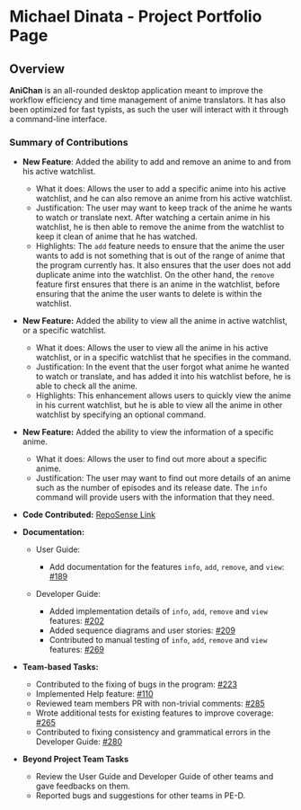 # Michael Dinata - Project Portfolio Page

## Overview

**AniChan** is an all-rounded desktop application meant to improve the workflow efficiency and time management of anime translators. It has also been optimized for fast typists, as such the user will interact with it through a command-line interface.

### Summary of Contributions

*   **New Feature**: Added the ability to add and remove an anime to and from his active watchlist.
    *   What it does: Allows the user to add a specific anime into his active watchlist, and he can also remove an anime from his active watchlist.
    *   Justification: The user may want to keep track of the anime he wants to watch or translate next. After watching a certain anime in his watchlist, he is then able to remove the anime from the watchlist to keep it clean of anime that he has watched.
    *   Highlights: The `add` feature needs to ensure that the anime the user wants to add is not something that is out of the range of anime that the program currently has. It also ensures that the user does not add duplicate anime into the watchlist.
     On the other hand, the `remove` feature first ensures that there is an anime in the watchlist, before ensuring that the anime the user wants to delete is within the watchlist.

*   **New Feature:** Added the ability to view all the anime in active watchlist, or a specific watchlist.
    *   What it does: Allows the user to view all the anime in his active watchlist, or in a specific watchlist that he specifies in the command.
    *   Justification: In the event that the user forgot what anime he wanted to watch or translate, and has added it into his watchlist before, he is able to check all the anime.
    *   Highlights: This enhancement allows users to quickly view the anime in his current watchlist, but he is able to view all the anime in other watchlist by specifying an optional command.

*   **New Feature:** Added the ability to view the information of a specific anime.
    *   What it does: Allows the user to find out more about a specific anime.
    *   Justification: The user may want to find out more details of an anime such as the number of episodes and its release date. The `info` command will provide users with the information that they need.

*   **Code Contributed:** [RepoSense Link](https://nus-cs2113-ay2021s1.github.io/tp-dashboard/#breakdown=true&search=michaeldinata&sort=groupTitle&sortWithin=title&since=2020-09-27&timeframe=commit&mergegroup=&groupSelect=groupByRepos&checkedFileTypes=docs~functional-code~test-code~other&tabOpen=true&tabType=authorship&tabAuthor=michaeldinata&tabRepo=AY2021S1-CS2113T-F12-2%2Ftp%5Bmaster%5D&authorshipIsMergeGroup=false&authorshipFileTypes=docs~functional-code~test-code~other)

*   **Documentation:**
    *   User Guide:
        *   Add documentation for the features `info`, `add`, `remove`, and `view`: [#189](https://github.com/AY2021S1-CS2113T-F12-2/tp/pull/189)

    *   Developer Guide:
        *   Added implementation details of `info`, `add`, `remove` and `view` features: [#202](https://github.com/AY2021S1-CS2113T-F12-2/tp/pull/202)
        *   Added sequence diagrams and user stories: [#209](https://github.com/AY2021S1-CS2113T-F12-2/tp/pull/209)
        *   Contributed to manual testing of `info`, `add`, `remove` and `view` features: [#269](https://github.com/AY2021S1-CS2113T-F12-2/tp/pull/269)

*   **Team-based Tasks:**
    *   Contributed to the fixing of bugs in the program: [#223](https://github.com/AY2021S1-CS2113T-F12-2/tp/pull/223)
    *   Implemented Help feature: [#110](https://github.com/AY2021S1-CS2113T-F12-2/tp/pull/110)
    *   Reviewed team members PR with non-trivial comments: [#285](https://github.com/AY2021S1-CS2113T-F12-2/tp/pull/285)
    *   Wrote additional tests for existing features to improve coverage: [#265](https://github.com/AY2021S1-CS2113T-F12-2/tp/pull/265)
    *   Contributed to fixing consistency and grammatical errors in the Developer Guide: [#280](https://github.com/AY2021S1-CS2113T-F12-2/tp/pull/280)

*   **Beyond Project Team Tasks**
    *   Review the User Guide and Developer Guide of other teams and gave feedbacks on them.
    *   Reported bugs and suggestions for other teams in PE-D.
